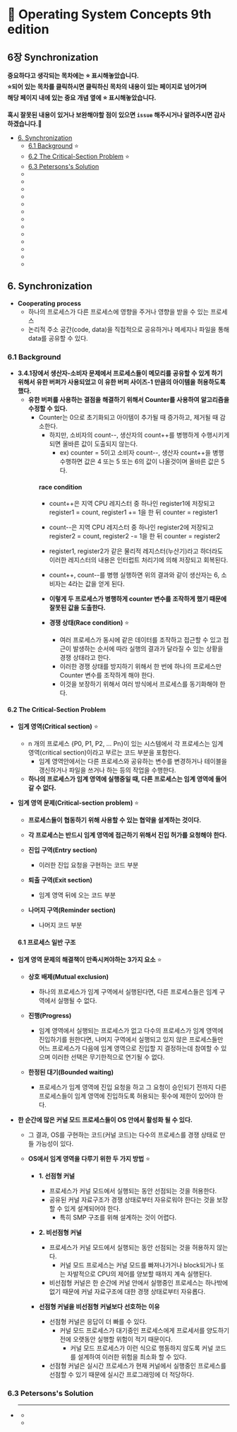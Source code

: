 # :bookmark_tabs: Operating System Concepts 9th edition      
## 6장 Synchronization      
__중요하다고 생각되는 목차에는 :star: 표시해놓았습니다.__   
__:star:되어 있는 목차를 클릭하시면 클릭하신 목차의 내용이 있는 페이지로 넘어가며__   
__해당 페이지 내에 있는 중요 개념 옆에 :star: 표시해놓았습니다.__   

__혹시 잘못된 내용이 있거나 보완해야할 점이 있으면 `issue` 해주시거나 알려주시면 감사하겠습니다.:bow:__   

- [6. Synchronization](#6-synchronization)   
  - [6.1 Background](#61-background) :star:   
  - [6.2 The Critical-Section Problem](#62-the-critical-section-problem) :star:   
  - [6.3 Petersons's Solution]()   
  - [](#)   
  - [](#)   
  - [](#)   
  - [](#)   
  - [](#)   
  - [](#)   
  - [](#)   
  - [](#)   
  - [](#)   
  - [](#)   
  - [](#)   
  - [](#)   
  - [](#)   
  
## 6. Synchronization   

  - __Cooperating process__   
    - 하나의 프로세스가 다른 프로세스에 영향을 주거나 영향을 받을 수 있는 프로세스    
    - 논리적 주소 공간(code, data)을 직접적으로 공유하거나 메세지나 파일을 통해 data를 공유할 수 있다.   
    
### 6.1 Background   
  
  - __3.4.1장에서 생산자-소비자 문제에서 프로세스들이 메모리를 공유할 수 있게 하기 위해서 유한 버퍼가 사용되었고 이 유한 버퍼 사이즈-1 만큼의 아이템을 허용하도록 했다.__   
    - __유한 버퍼를 사용하는 결점을 해결하기 위해서 Counter를 사용하여 알고리즘을 수정할 수 있다.__   
      - Counter는 0으로 초기화되고 아이템이 추가될 때 증가하고, 제거될 때 감소한다.   
        - 하지만, 소비자의 count--, 생산자의 count++를 병행하게 수행시키게되면 올바른 값이 도출되지 않는다.   
          - ex) counter = 5이고 소비자 count--, 생산자 count++을 병행 수행하면 값은 4 또는 5 또는 6의 값이 나올것이며 올바른 값은 5다.   
        #### race condition
        - count++은 지역 CPU 레지스터 중 하나인 register1에 저장되고 register1 = count, register1 += 1을 한 뒤 counter = register1   
        - count--은 지역 CPU 레지스터 중 하나인 register2에 저장되고 register2 = count, register2 -= 1을 한 뒤 counter = register2   
        - register1, register2가 같은 물리적 레지스터(누산기)라고 하더라도 이러한 레지스터의 내용은 인터럽트 처리기에 의해 저장되고 회복된다.   
        - count++, count--를 병행 실행하면 위의 결과와 같이 생산자는 6, 소비자는 4라는 값을 얻게 된다.   
        
        - __이렇게 두 프로세스가 병행하게 counter 변수를 조작하게 했기 때문에 잘못된 값을 도출한다.__   
        
        - __경쟁 상태(Race condition)__ :star:   
          - 여러 프로세스가 동시에 같은 데이터를 조작하고 접근할 수 있고 접근이 발생하는 순서에 따라 실행의 결과가 달라질 수 있는 상황을 경쟁 상태라고 한다.   
          - 이러한 경쟁 상태를 방지하기 위해서 한 번에 하나의 프로세스만 Counter 변수를 조작하게 해야 한다.   
          - 이것을 보장하기 위해서 여러 방식에서 프로세스를 동기화해야 한다.   
          
#### 6.2 The Critical-Section Problem   

  - __임계 영역(Critical section)__ :star:   
    - n 개의 프로세스 {P0, P1, P2, … Pn}이 있는 시스템에서 각 프로세스는 임계 영역(critical section)이라고 부르는 코드 부분을 포함한다.   
      - 임계 영역안에서는 다른 프로세스와 공유하는 변수를 변경하거나 테이블을 갱신하거나 파일을 쓰거나 하는 등의 작업을 수행한다.   
    - __하나의 프로세스가 임계 영역에 실행중일 때, 다른 프로세스는 임계 영역에 들어갈 수 없다.__   
    
  - __임계 영역 문제(Critical-section problem)__ :star:   
  
    - __프로세스들이 협동하기 위해 사용할 수 있는 협약을 설계하는 것이다.__   
    
    - __각 프로세스는 반드시 임계 영역에 접근하기 위해서 진입 허가를 요청해야 한다.__
    
    - __진입 구역(Entry section)__   
      - 이러한 진입 요청을 구현하는 코드 부분   
      
    - __퇴출 구역(Exit section)__   
      - 임계 영역 뒤에 오는 코드 부분   
      
    - __나머지 구역(Reminder section)__   
      - 나머지 코드 부분   
      
    #### 6.1 프로세스 일반 구조   
    
  - __임계 영역 문제의 해결책이 만족시켜야하는 3가지 요소__ :star:   
    - __상호 배제(Mutual exclusion)__    
      - 하나의 프로세스가 임계 구역에서 실행된다면, 다른 프로세스들은 임계 구역에서 실행될 수 없다.   
    
    - __진행(Progress)__   
      - 임계 영역에서 실행되는 프로세스가 없고 다수의 프로세스가 임계 영역에 진입하기를 원한다면, 나머지 구역에서 실행되고 있지 않은 프로세스들만 어느 프로세스가 다음에 임계 영역으로 진입할 지 결정하는데 참여할 수 있으며 이러한 선택은 무기한적으로 연기될 수 없다.   
      
    - __한정된 대기(Bounded waiting)__   
      - 프로세스가 임계 영역에 진입 요청을 하고 그 요청이 승인되기 전까지 다른 프로세스들이 임계 영역에 진입하도록 허용되는 횟수에 제한이 있어야 한다.   
  
  - __한 순간에 많은 커널 모드 프로세스들이 OS 안에서 활성화 될 수 있다.__   
    - 그 결과, OS를 구현하는 코드(커널 코드)는 다수의 프로세스를 경쟁 상태로 만들 가능성이 있다.   
    
    - __OS에서 임계 영역을 다루기 위한 두 가지 방법__ :star:   
      - __1. 선점형 커널__   
        - 프로세스가 커널 모드에서 실행되는 동안 선점되는 것을 허용한다.   
        - 공유된 커널 자료구조가 경쟁 상태로부터 자유로워야 한다는 것을 보장할 수 있게 설계되어야 한다.   
          - 특히 SMP 구조를 위해 설계하는 것이 어렵다.   
      
      - __2. 비선점형 커널__   
        - 프로세스가 커널 모드에서 실행되는 동안 선점되는 것을 허용하지 않는다.   
          - 커널 모드 프로세스는 커널 모드를 빠져나가거나 block되거나 또는 자발적으로 CPU의 제어를 양보할 때까지 계속 실행된다.   
        - 비선점형 커널은 한 순간에 커널 안에서 실행중인 프로세스는 하나밖에 없기 때문에 커널 자료구조에 대한 경쟁 상태로부터 자유롭다.   
        
      - __선점형 커널을 비선점형 커널보다 선호하는 이유__   
        - 선점형 커널은 응답이 더 빠를 수 있다.    
          - 커널 모드 프로세스가 대기중인 프로세스에게 프로세서를 양도하기 전에 오랫동안 실행할 위험이 적기 때문이다.   
            - 커널 모드 프로세스가 이런 식으로 행동하지 않도록 커널 코드를 설계하여 이러한 위험을 최소화 할 수 있다.   
        - 선점형 커널은 실시간 프로세스가 현재 커널에서 실행중인 프로세스를 선점할 수 있기 때문에 실시간 프로그래밍에 더 적당하다.   
        
### 6.3 Petersons's Solution   

  - ____   
    - 
    - 
      
